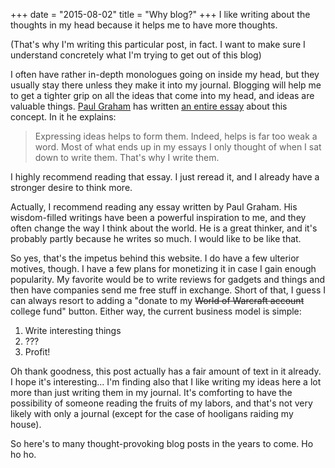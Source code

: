+++
date = "2015-08-02"
title = "Why blog?"
+++
I like writing about the thoughts in my head because it helps me to have more
thoughts.

(That's why I'm writing this particular post, in fact. I 
want to make sure I
understand concretely what I'm trying to get out of this blog)

I often have rather in-depth monologues going on inside my head, but they
usually stay there unless they make it into my journal. Blogging will help me
to get a tighter grip on all the ideas that come into my head, and ideas are
valuable things. <a href="http://paulgraham.com">Paul Graham</a> has written <a
href="http://paulgraham.com/essay.html">an entire essay</a> about this concept.
In it he explains: <blockquote>Expressing ideas helps to form them.
Indeed, helps is far too weak a word. Most of what ends up in my essays I only
thought of when I sat down to write them. That's why I write them.</blockquote>
I highly recommend reading that essay. I just reread it, and I already have a
stronger desire to think more.

Actually, I recommend reading any essay written by Paul Graham. His
wisdom-filled writings have been a powerful inspiration to me, and they often
change the way I think about the world. He is a great thinker, and it's
probably partly because he writes so much. I would like to be like that.

So yes, that's the impetus behind this website. I do have a few ulterior
motives, though. I have a few plans for monetizing it in case I gain enough
popularity. My favorite would be to write reviews for gadgets and things and
then have companies send me free stuff in exchange. Short of that, I guess I
can always resort to adding a "donate to my <del>World of Warcraft
account</del> college fund" button. Either way, the current business model is
simple: <ol> <li>Write interesting things</li> <li>???</li> <li>Profit!</li>
</ol> Oh thank goodness, this post actually has a fair amount of text in it
already. I hope it's interesting... I'm finding also that I like writing my
ideas here a lot more than just writing them in my journal. It's comforting to
have the possibility of someone reading the fruits of my labors, and that's not
very likely with only a journal (except for the case of hooligans raiding my
house).

So here's to many thought-provoking blog posts in the years to come. Ho ho ho.
